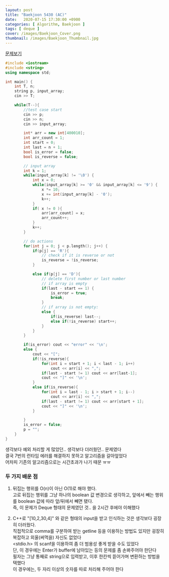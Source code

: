 ```yaml
---
layout: post
title: "Baekjoon 5430 (AC)"
date:   2020-07-15 17:30:00 +0900
categories: [ Algorithm, Baekjoon ]
tags: [ deque ]
cover: /images/Baekjoon_Cover.png
thumbnail: /images/Baekjoon_Thumbnail.jpg
---
```


[문제보기][prob]
<!-- more -->
```c++
#include <iostream>
#include <string>
using namespace std;

int main() {
    int T, n;
    string p, input_array;
    cin >> T;

    while(T--){
        //test case start
        cin >> p;
        cin >> n;
        cin >> input_array;

        int* arr = new int[400010];
        int arr_count = 1;
        int start = 0;
        int last = n + 1;
        bool is_error = false;
        bool is_reverse = false;

        // input array
        int k = 1;
        while(input_array[k] != '\0') {
            int x = 0;
            while(input_array[k] >= '0' && input_array[k] <= '9') {
                x *= 10;
                x += int(input_array[k] - '0');
                k++;
            }
            if( x != 0 ){
                arr[arr_count] = x;
                arr_count++;
            }
            k++;
        }

        // do actions
        for(int j = 0; j < p.length(); j++) {
            if(p[j] == 'R'){
                // check if it is reverse or not
                is_reverse = !is_reverse;
            }

            else if(p[j] == 'D'){
                // delete first number or last number
                // if array is empty
                if(last - start == 1) {
                    is_error = true;
                    break;
                }
                // if array is not empty:
                else {
                    if(is_reverse) last--;
                    else if(!is_reverse) start++;
                }
            }
        }

        if(is_error) cout << "error" << '\n';
        else {
            cout << "[";
            if(!is_reverse){
                for(int i = start + 1; i < last - 1; i++)
                    cout << arr[i] << ",";
                if(last - start != 1) cout << arr[last-1];
                cout << "]" << '\n';
            }
            else if(is_reverse){
                for(int i = last - 1; i > start + 1; i--)
                    cout << arr[i] << ",";
                if(last - start != 1) cout << arr[start + 1];
                cout << "]" << '\n';
            }

        }
        is_error = false;
        p = "";
    }
}
```

생각보다 예외 처리할 게 많았던.. 생각보다 더러웠던.. 문제였다  
결국 7번의 런타임 에러를 해결하지 못하고 알고리즘을 갈아엎었다  
어차피 기존의 알고리즘으로는 시간초과가 나기 때문 ㅠㅠ 

### 두 가지 배운 점

1. 뒤집는 행위를 O(n)이 아닌 O(1)로 해야 했다.  
고로 뒤집는 행위를 그냥 하나의 boolean 값 변경으로 생각하고, 앞에서 빼는 행위를 boolean 값에 따라 앞/뒤에서 빼면 됐다.  
즉, 이 문제가 Deque 형태의 문제였던 것.. 을 2시간 후에야 이해했다

2. C++로 "[10,2,30,4]" 와 같은 형태의 input을 받고 인식하는 것은
생각보다 굉장히 더러웠다.  
직접적으로 comma를 구분하여 받는 getline 등을 이용하는 방법도 있지만
굉장히 복잡하고 외울(써먹을) 자신도 없었다   
<stdio.h> 의 scanf을 이용하여 좀 더 범용성 좋게 받을 수도 있었다  
단, 이 경우에는 Enter가 buffer에 남아있는 등의 문제를 좀 손봐주어야 한단다  
필자는 그냥 통째로 string으로 입력받고, 이후 한칸씩 뜯어가며 변환하는 방법을 택했다  
이 경우에는, 두 자리 이상의 숫자를 따로 처리해 주어야 한다

[prob]: https://www.acmicpc.net/problem/5430